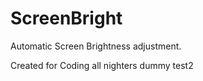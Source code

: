 # ScreenBright
Automatic Screen Brightness adjustment.

Created for Coding all nighters
dummy test2
